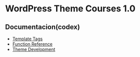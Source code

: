 # WordPress Theme Courses 1.0

## Documentacion(codex)

* [Template Tags](https://codex.wordpress.org/Template_Tags)
* [Function Reference](https://codex.wordpress.org/Function_Reference)
* [Theme Development](https://codex.wordpress.org/Theme_Development)
